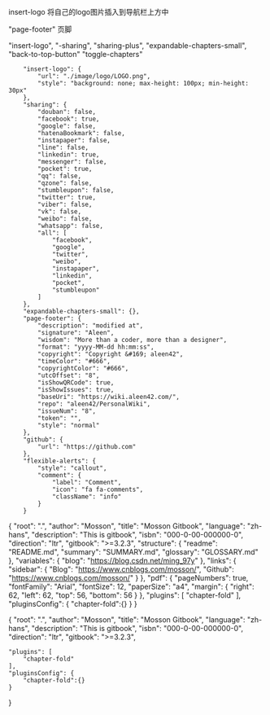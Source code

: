 insert-logo 将自己的logo图片插入到导航栏上方中

"page-footer" 页脚

"insert-logo",
"-sharing", "sharing-plus",
"expandable-chapters-small",
"back-to-top-button"
"toggle-chapters"



        "insert-logo": {
            "url": "./image/logo/LOGO.png",
            "style": "background: none; max-height: 100px; min-height: 30px"
        },
        "sharing": {
            "douban": false,
            "facebook": true,
            "google": false,
            "hatenaBookmark": false,
            "instapaper": false,
            "line": false,
            "linkedin": true,
            "messenger": false,
            "pocket": true,
            "qq": false,
            "qzone": false,
            "stumbleupon": false,
            "twitter": true,
            "viber": false,
            "vk": false,
            "weibo": false,
            "whatsapp": false,
            "all": [
                "facebook",
                "google",
                "twitter",
                "weibo",
                "instapaper",
                "linkedin",
                "pocket",
                "stumbleupon"
            ]
        },
        "expandable-chapters-small": {},
        "page-footer": {
            "description": "modified at",
            "signature": "Aleen",
            "wisdom": "More than a coder, more than a designer",
            "format": "yyyy-MM-dd hh:mm:ss",
            "copyright": "Copyright &#169; aleen42",
            "timeColor": "#666",
            "copyrightColor": "#666",
            "utcOffset": "8",
            "isShowQRCode": true,
            "isShowIssues": true,
            "baseUri": "https://wiki.aleen42.com/",
            "repo": "aleen42/PersonalWiki",
            "issueNum": "8",
            "token": "",
            "style": "normal"
        },
        "github": {
            "url": "https://github.com"
        },
        "flexible-alerts": {
            "style": "callout",
            "comment": {
                "label": "Comment",
                "icon": "fa fa-comments",
                "className": "info"
            }
        }

{
    "root": ".",
    "author": "Mosson",
    "title": "Mosson Gitbook",
    "language": "zh-hans",
    "description": "This is gitbook",
    "isbn": "000-0-00-000000-0",
    "direction": "ltr",
    "gitbook": ">=3.2.3",
    "structure": {
        "readme": "README.md",
        "summary": "SUMMARY.md",
        "glossary": "GLOSSARY.md"
    },
    "variables": {
        "blog": "https://blog.csdn.net/ming_97y"
    },
    "links": {
        "sidebar": {
            "Blog": "https://www.cnblogs.com/mosson/",
            "Github": "https://www.cnblogs.com/mosson/"
        }
    },
    "pdf": {
        "pageNumbers": true,
        "fontFamily": "Arial",
        "fontSize": 12,
        "paperSize": "a4",
        "margin": {
            "right": 62,
            "left": 62,
            "top": 56,
            "bottom": 56
        }
    },
    "plugins": [
        "chapter-fold"
    ],
    "pluginsConfig": {
        "chapter-fold":{}
    }
}


{
    "root": ".",
    "author": "Mosson",
    "title": "Mosson Gitbook",
    "language": "zh-hans",
    "description": "This is gitbook",
    "isbn": "000-0-00-000000-0",
    "direction": "ltr",
    "gitbook": ">=3.2.3",

    "plugins": [
        "chapter-fold"
    ],
    "pluginsConfig": {
        "chapter-fold":{}
    }
}